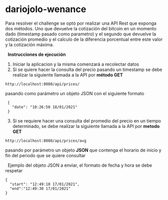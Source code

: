 # dariojolo-wenance
Para resolver el challenge se optó por realizar una API Rest que exponga dos métodos.
Uno que devuelve la cotización del bitcoin en un momento dado (timestamp pasado como parametro) y el segundo que devuelve la cotización promedio y el calculo de la diferencia porcentual entre este valor y la cotización máxima.

&nbsp;
**Instrucciones de ejecución**
1. Iniciar la aplicacion y la misma comenzará a recolectar datos
2. Si se quiere hacer la consulta del precio pasando un timestamp se debe realizar la siguiente llamada a la API por **método GET**
  
  ```
  http://localhost:8080/api/prices/
  ```
  pasando como parámetro un objeto JSON con el siguiente formato
  
 ```
  {
    "date": "10:26:50 18/01/2021"
  }
 ```
 3. Si se requiere hacer una consulta del promedio del precio en un tiempo determinado, se debe realizar la siguiente llamada a la API por **metodo GET** 
  ```
  http://localhost:8080/api/prices/avg
  ```
 pasando por parámetro un objeto **JSON** que contenga el horario de inicio y fin del periodo que se quiere consultar
 
 &nbsp; 
 Ejemplo del objeto JSON a enviar, el formato de fecha y hora se debe respetar 
  ```
  {
    "start": "12:49:10 17/01/2021",
    "end":"12:49:30 17/01/2021"
  }
  ```
